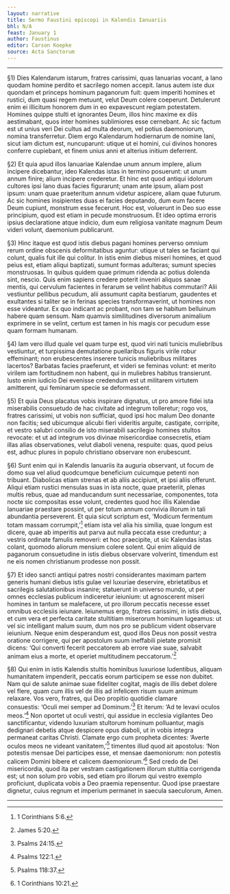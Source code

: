 ```yaml
---
layout: narrative
title: Sermo Faustini episcopi in Kalendis Ianuariis
bhl: N/A
feast: January 1
author: Faustinus
editor: Carson Koepke
source: Acta Sanctorum
---
```


---

§1) Dies Kalendarum istarum, fratres carissimi, quas Ianuarias vocant, a Iano quodam homine perdito et sacrilego nomen accepit. Ianus autem iste dux quondam et princeps hominum paganorum fuit: quem imperiti homines et rustici, dum quasi regem metuunt, velut Deum colere coeperunt. Detulerunt enim ei illicitum honorem dum in eo expavescunt regiam potestatem. Homines quippe stulti et ignorantes Deum, illos hinc maxime ex diis aestimabant, quos inter homines sublimiores esse cernebant. Ac sic factum est ut unius veri Dei cultus ad multa deorum, vel potius daemoniorum, nomina transferretur. Diem ergo Kalendarum hodiernarum de nomine Iani, sicut iam dictum est, nuncuparunt: utique ut ei homini, cui divinos honores conferre cupiebant, et finem unius anni et alterius initium deferrent.

§2) Et quia apud illos Ianuariae Kalendae unum annum implere, alium incipere dicebantur, ideo Kalendas istas in termino posuerunt: ut unum annum finire; alium incipere crederetur. Et hinc est quod antiqui idolorum cultores ipsi Iano duas facies figurarunt; unam ante ipsum, aliam post ipsum: unam quae praeteritum annum videtur aspicere, aliam quae futurum. Ac sic homines insipientes duas ei facies deputando, dum eum facere Deum cupiunt, monstrum esse fecerunt. Hoc est, voluerunt in Deo suo esse principium, quod est etiam in pecude monstruosum. Et ideo optima erroris ipsius declaratione atque indicio, dum eum religiosa vanitate magnum Deum videri volunt, daemonium publicarunt.

§3) Hinc itaque est quod istis diebus pagani homines perverso omnium rerum ordine obscenis deformitatibus aguntur: utique ut tales se faciant qui colunt, qualis fuit ille qui colitur. In istis enim diebus miseri homines, et quod peius est, etiam aliqui baptizati, sumunt formas adulteras; sumunt species monstruosas. In quibus quidem quae primum ridenda ac potius dolenda sint, nescio. Quis enim sapiens credere poterit inveniri aliquos sanae mentis, qui cervulum facientes in ferarum se velint habitus commutari? Alii vestiuntur pellibus pecudum, alii assumunt capita bestiarum, gaudentes et exultantes si taliter se in ferinas species transformaverint, ut homines non esse videantur. Ex quo indicant ac probant, non tam se habitum belluinum habere quam sensum. Nam quamvis similitudines diversorum animalium exprimere in se velint, certum est tamen in his magis cor pecudum esse quam formam humanam.

§4) Iam vero illud quale vel quam turpe est, quod viri nati tunicis muliebribus vestiuntur, et turpissima demutatione puellaribus figuris virile robur effeminant; non erubescentes inserere tunicis muliebribus militares lacertos? Barbatas facies praeferunt, et videri se feminas volunt: et merito virilem iam fortitudinem non habent, qui in muliebres habitus transierunt. Iusto enim iudicio Dei evenisse credendum est ut militarem virtutem amitterent, qui feminarum specie se deformassent.

§5) Et quia Deus placatus vobis inspirare dignatus, ut pro amore fidei ista miserabilis consuetudo de hac civitate ad integrum tolleretur; rogo vos, fratres carissimi, ut vobis non sufficiat, quod ipsi hoc malum Deo donante non facitis; sed ubicumque alicubi fieri videritis arguite, castigate, corripite, et vestro salubri consilio de isto miserabili sacrilegio homines stultos revocate: et ut ad integrum vos divinae misericordiae consecretis, etiam illas alias observationes, velut diaboli venena, respuite: quas, quod peius est, adhuc plures in populo christiano observare non erubescunt.

§6) Sunt enim qui in Kalendis Ianuariis ita auguria observant, ut focum de domo sua vel aliud quodcumque beneficium cuicumque petenti non tribuant. Diabolicas etiam strenas et ab aliis accipiunt, et ipsi aliis offerunt. Aliqui etiam rustici mensulas suas in ista nocte, quae praeteriit, plenas multis rebus, quae ad manducandum sunt necessariae, componentes, tota nocte sic compositas esse volunt, credentes quod hoc illis Kalendae Ianuariae praestare possint, ut per totum annum convivia illorum in tali abundantia perseverent. Et quia sicut scriptum est, ‘Modicum fermentum totam massam corrumpit,’[^1] etiam ista vel alia his similia, quae longum est dicere, quae ab imperitis aut parva aut nulla peccata esse creduntur; a vestris ordinate famulis removeri: et hoc praecipite, ut sic Kalendas istas colant, quomodo aliorum mensium colere solent. Qui enim aliquid de paganorum consuetudine in istis diebus observare volverint, timendum est ne eis nomen christianum prodesse non possit.

§7) Et ideo sancti antiqui patres nostri considerantes maximam partem generis humani diebus istis gulae vel luxuriae deservire, ebrietatibus et sacrilegis salutationibus insanire; statuerunt in universo mundo, ut per omnes ecclesias publicum indiceretur ieiunium: ut agnoscerent miseri homines in tantum se malefacere, ut pro illorum peccatis necesse esset omnibus ecclesiis ieiunare. Ieiunemus ergo, fratres carissimi, in istis diebus, et cum vera et perfecta caritate stultitiam miserorum hominum lugeamus: ut vel sic intelligant malum suum, dum nos pro se publicum vident observare ieiunium. Neque enim desperandum est, quod illos Deus non possit vestra oratione corrigere, qui per apostolum suum ineffabili pietate promisit dicens: ‘Qui converti fecerit peccatorem ab errore viae suae, salvabit animam eius a morte, et operiet multitudinem peccatorum.’[^2]

§8) Qui enim in istis Kalendis stultis hominibus luxuriose ludentibus, aliquam humanitatem impenderit, peccatis eorum participem se esse non dubitet. Nam qui de salute animae suae fideliter cogitat, magis de illis debet dolere vel flere, quam cum illis vel de illis ad infelicem risum suum animum relaxare. Vos vero, fratres, qui Deo propitio quotidie clamare consuestis: ‘Oculi mei semper ad Dominum.’[^3] Et iterum: ‘Ad te levavi oculos meos.’[^4] Non oportet ut oculi vestri, qui assidue in ecclesia vigilantes Deo sanctificantur, videndo luxuriam stultorum hominum polluantur, magis dedignari debetis atque despicere opus diaboli, ut in vobis integra permaneat caritas Christi. Clamate ergo cum propheta dicentes: ‘Averte oculos meos ne videant vanitatem,’[^5] timentes illud quod ait apostolus: ‘Non potestis mensae Dei participes esse, et mensae daemoniorum: non potestis calicem Domini bibere et calicem daemoniorum.’[^6] Sed credo de Dei misericordia, quod ita per vestram castigationem illorum stultitia corrigenda est; ut non solum pro vobis, sed etiam pro illorum qui vestro exemplo proficiunt, duplicata vobis a Deo praemia repensentur. Quod ipse praestare dignetur, cuius regnum et imperium permanet in saecula saeculorum, Amen.

---

[^1]: 1 Corinthians 5:6.
[^2]: James 5:20.
[^3]: Psalms 24:15. 
[^4]: Psalms 122:1.
[^5]: Psalms 118:37.
[^6]: 1 Corinthians 10:21. 
